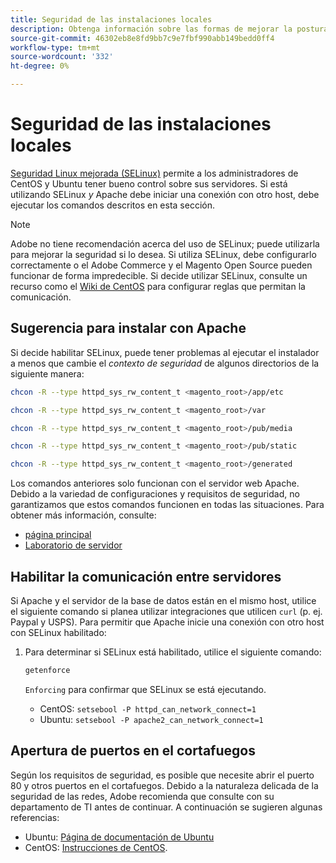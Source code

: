 ```yaml
---
title: Seguridad de las instalaciones locales
description: Obtenga información sobre las formas de mejorar la postura de seguridad de la instalación local de Adobe Commerce o Magento Open Source.
source-git-commit: 46302eb8e8fd9bb7c9e7fbf990abb149bedd0ff4
workflow-type: tm+mt
source-wordcount: '332'
ht-degree: 0%

---
```



# Seguridad de las instalaciones locales

[Seguridad Linux mejorada (SELinux)](https://selinuxproject.org/page/Main_Page) permite a los administradores de CentOS y Ubuntu tener bueno control sobre sus servidores. Si está utilizando SELinux *y* Apache debe iniciar una conexión con otro host, debe ejecutar los comandos descritos en esta sección.

>[!NOTE]
>
>Adobe no tiene recomendación acerca del uso de SELinux; puede utilizarla para mejorar la seguridad si lo desea. Si utiliza SELinux, debe configurarlo correctamente o el Adobe Commerce y el Magento Open Source pueden funcionar de forma impredecible. Si decide utilizar SELinux, consulte un recurso como el [Wiki de CentOS](https://wiki.centos.org/HowTos/SELinux) para configurar reglas que permitan la comunicación.

## Sugerencia para instalar con Apache

Si decide habilitar SELinux, puede tener problemas al ejecutar el instalador a menos que cambie el *contexto de seguridad* de algunos directorios de la siguiente manera:

```bash
chcon -R --type httpd_sys_rw_content_t <magento_root>/app/etc
```

```bash
chcon -R --type httpd_sys_rw_content_t <magento_root>/var
```

```bash
chcon -R --type httpd_sys_rw_content_t <magento_root>/pub/media
```

```bash
chcon -R --type httpd_sys_rw_content_t <magento_root>/pub/static
```

```bash
chcon -R --type httpd_sys_rw_content_t <magento_root>/generated
```

Los comandos anteriores solo funcionan con el servidor web Apache. Debido a la variedad de configuraciones y requisitos de seguridad, no garantizamos que estos comandos funcionen en todas las situaciones. Para obtener más información, consulte:

* [página principal](https://linux.die.net/man/8/httpd_selinux)
* [Laboratorio de servidor](https://www.serverlab.ca/tutorials/linux/web-servers-linux/configuring-selinux-policies-for-apache-web-servers/)

## Habilitar la comunicación entre servidores

Si Apache y el servidor de la base de datos están en el mismo host, utilice el siguiente comando si planea utilizar integraciones que utilicen `curl` (p. ej. Paypal y USPS).
Para permitir que Apache inicie una conexión con otro host con SELinux habilitado:

1. Para determinar si SELinux está habilitado, utilice el siguiente comando:

   ```bash
   getenforce
   ```

   `Enforcing` para confirmar que SELinux se está ejecutando.

   * CentOS: `setsebool -P httpd_can_network_connect=1`
   * Ubuntu: `setsebool -P apache2_can_network_connect=1`

## Apertura de puertos en el cortafuegos

Según los requisitos de seguridad, es posible que necesite abrir el puerto 80 y otros puertos en el cortafuegos. Debido a la naturaleza delicada de la seguridad de las redes, Adobe recomienda que consulte con su departamento de TI antes de continuar. A continuación se sugieren algunas referencias:

* Ubuntu: [Página de documentación de Ubuntu](https://help.ubuntu.com/community/IptablesHowTo)
* CentOS: [Instrucciones de CentOS](https://wiki.centos.org/HowTos/Network/IPTables).
